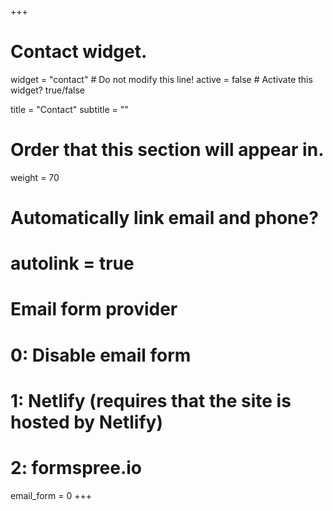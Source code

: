 +++
# Contact widget.
widget = "contact"  # Do not modify this line!
active = false  # Activate this widget? true/false

title = "Contact"
subtitle = ""

# Order that this section will appear in.
weight = 70

# Automatically link email and phone?
# autolink = true

# Email form provider
#   0: Disable email form
#   1: Netlify (requires that the site is hosted by Netlify)
#   2: formspree.io
email_form = 0
+++

